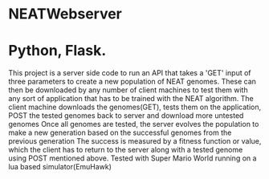 # NEATWebserver
# Python, Flask.
This project is a server side code to run an API that takes a 'GET' input of three parameters to create a new population of NEAT genomes.
These can then be downloaded by any number of client machines to test them with any sort of application that has to be trained with the NEAT algorithm.
The client machine downloads the genomes(GET), tests them on the application, POST the tested genomes back to server and download more untested genomes
Once all genomes are tested, the server evolves the population to make a new generation based on the successful genomes from the previous generation
The success is measured by a fitness function or value, which the client has to return to the server along with a tested genome using POST mentioned above.
Tested with Super Mario World running on a lua based simulator(EmuHawk)
